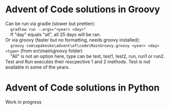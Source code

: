 # Advent of Code solutions in Groovy
Can be run via gradle (slower but prettier):   
&nbsp;&nbsp;&nbsp;&nbsp;`gradlew run --args="<year> <day>"`  
&nbsp;&nbsp;&nbsp;&nbsp;If "day" equals "all", all 25 days will be ran.  
Or via groovy (faster but no formatting, needs groovy installed):  
&nbsp;&nbsp;&nbsp;&nbsp;`groovy com\epakesko\advent\of\code\MainGroovy.groovy <year> <day> <type>` (from src\main\groovy folder)  
&nbsp;&nbsp;&nbsp;&nbsp;"All" is not an option here, type can be test, test1, test2, run, run1 or run2. Test and Run executes their rescpective 1 and 2 methods. Test is not available in some of the years.

# Advent of Code solutions in Python
Work in progress
